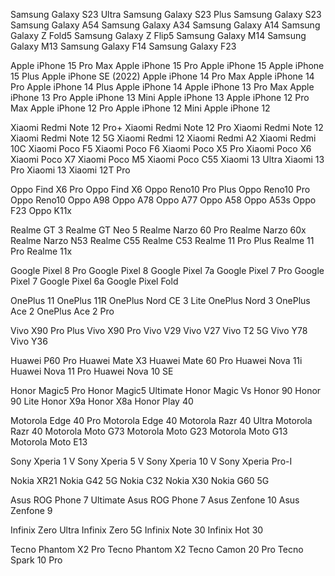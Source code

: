 
Samsung Galaxy S23 Ultra
Samsung Galaxy S23 Plus
Samsung Galaxy S23
Samsung Galaxy A54
Samsung Galaxy A34
Samsung Galaxy A14
Samsung Galaxy Z Fold5
Samsung Galaxy Z Flip5
Samsung Galaxy M14
Samsung Galaxy M13
Samsung Galaxy F14
Samsung Galaxy F23

Apple iPhone 15 Pro Max
Apple iPhone 15 Pro
Apple iPhone 15
Apple iPhone 15 Plus
Apple iPhone SE (2022)
Apple iPhone 14 Pro Max
Apple iPhone 14 Pro
Apple iPhone 14 Plus
Apple iPhone 14
Apple iPhone 13 Pro Max
Apple iPhone 13 Pro
Apple iPhone 13 Mini
Apple iPhone 13
Apple iPhone 12 Pro Max
Apple iPhone 12 Pro
Apple iPhone 12 Mini
Apple iPhone 12

Xiaomi Redmi Note 12 Pro+
Xiaomi Redmi Note 12 Pro
Xiaomi Redmi Note 12
Xiaomi Redmi Note 12 5G
Xiaomi Redmi 12
Xiaomi Redmi A2
Xiaomi Redmi 10C
Xiaomi Poco F5
Xiaomi Poco F6
Xiaomi Poco X5 Pro
Xiaomi Poco X6
Xiaomi Poco X7
Xiaomi Poco M5
Xiaomi Poco C55
Xiaomi 13 Ultra
Xiaomi 13 Pro
Xiaomi 13
Xiaomi 12T Pro

Oppo Find X6 Pro
Oppo Find X6
Oppo Reno10 Pro Plus
Oppo Reno10 Pro
Oppo Reno10
Oppo A98
Oppo A78
Oppo A77
Oppo A58
Oppo A53s
Oppo F23
Oppo K11x

Realme GT 3
Realme GT Neo 5
Realme Narzo 60 Pro
Realme Narzo 60x
Realme Narzo N53
Realme C55
Realme C53
Realme 11 Pro Plus
Realme 11 Pro
Realme 11x

Google Pixel 8 Pro
Google Pixel 8
Google Pixel 7a
Google Pixel 7 Pro
Google Pixel 7
Google Pixel 6a
Google Pixel Fold

OnePlus 11
OnePlus 11R
OnePlus Nord CE 3 Lite
OnePlus Nord 3
OnePlus Ace 2
OnePlus Ace 2 Pro

Vivo X90 Pro Plus
Vivo X90 Pro
Vivo V29
Vivo V27
Vivo T2 5G
Vivo Y78
Vivo Y36

Huawei P60 Pro
Huawei Mate X3
Huawei Mate 60 Pro
Huawei Nova 11i
Huawei Nova 11 Pro
Huawei Nova 10 SE

Honor Magic5 Pro
Honor Magic5 Ultimate
Honor Magic Vs
Honor 90
Honor 90 Lite
Honor X9a
Honor X8a
Honor Play 40

Motorola Edge 40 Pro
Motorola Edge 40
Motorola Razr 40 Ultra
Motorola Razr 40
Motorola Moto G73
Motorola Moto G23
Motorola Moto G13
Motorola Moto E13

Sony Xperia 1 V
Sony Xperia 5 V
Sony Xperia 10 V
Sony Xperia Pro-I

Nokia XR21
Nokia G42 5G
Nokia C32
Nokia X30
Nokia G60 5G

Asus ROG Phone 7 Ultimate
Asus ROG Phone 7
Asus Zenfone 10
Asus Zenfone 9

Infinix Zero Ultra
Infinix Zero 5G
Infinix Note 30
Infinix Hot 30

Tecno Phantom X2 Pro
Tecno Phantom X2
Tecno Camon 20 Pro
Tecno Spark 10 Pro
